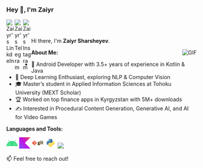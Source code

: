 ### Hey 👋, I'm Zaiyr

<a href="https://www.linkedin.com/in/zsharsheyev/">
  <img align="left" alt="Zaiyr's LinkdeIn" width="22px" src="https://cdn.jsdelivr.net/npm/simple-icons@v3/icons/linkedin.svg" />
</a>
<a href="https://t.me/zaiyr00">
  <img align="left" alt="Zaiyr's Telegram" width="22px" src="https://cdn.jsdelivr.net/npm/simple-icons@v3/icons/telegram.svg" />
</a>
<a href="https://www.instagram.com/___zaiyr___/">
  <img align="left" alt="Zaiyr's Instagram" width="22px" src="https://cdn.jsdelivr.net/npm/simple-icons@v3/icons/instagram.svg" />
</a>

<br />
<br />

Hi there, I'm **Zaiyr Sharsheyev**. 

  <img align="right" alt="GIF" src="https://i.pinimg.com/originals/e4/26/70/e426702edf874b181aced1e2fa5c6cde.gif" />

**About Me:**

- 📱 Android Developer with 3.5+ years of experience in Kotlin & Java
- 🤖 Deep Learning Enthusiast, exploring NLP & Computer Vision
- 🎓 Master’s student in Applied Information Sciences at Tohoku University (MEXT Scholar)
- 🏆 Worked on top finance apps in Kyrgyzstan with 5M+ downloads
- ✍️ Interested in Procedural Content Generation, Generative AI, and AI for Video Games

**Languages and Tools:**  

<code><img height="30" src="https://raw.githubusercontent.com/github/explore/80688e429a7d4ef2fca1e82350fe8e3517d3494d/topics/android/android.png"></code>
<code><img height="30" src="https://raw.githubusercontent.com/github/explore/80688e429a7d4ef2fca1e82350fe8e3517d3494d/topics/kotlin/kotlin.png"></code>
<code><img height="30" src="https://raw.githubusercontent.com/github/explore/80688e429a7d4ef2fca1e82350fe8e3517d3494d/topics/git/git.png"></code>
<code><img height="30" src="https://raw.githubusercontent.com/github/explore/80688e429a7d4ef2fca1e82350fe8e3517d3494d/topics/python/python.png"></code>
<code><img height="30" src="https://avatars.githubusercontent.com/u/21003710?s=48&v=4"></code>

📫 Feel free to reach out!

